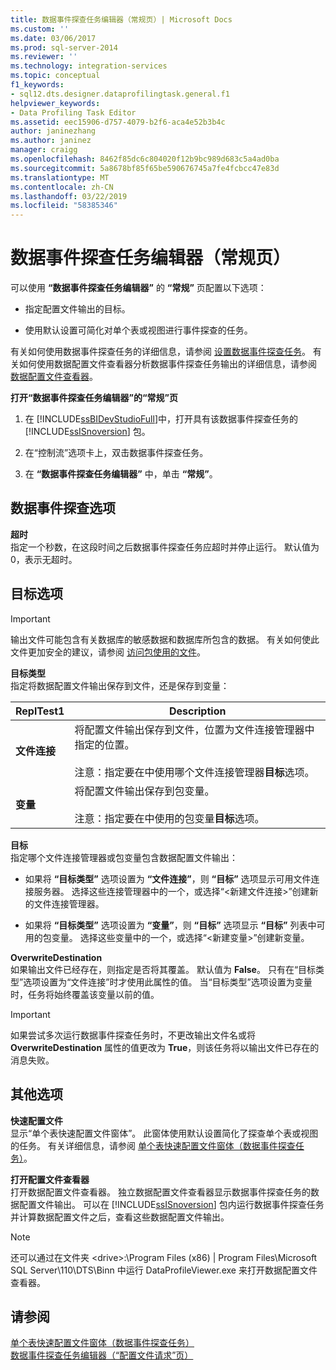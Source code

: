 ```yaml
---
title: 数据事件探查任务编辑器（常规页）| Microsoft Docs
ms.custom: ''
ms.date: 03/06/2017
ms.prod: sql-server-2014
ms.reviewer: ''
ms.technology: integration-services
ms.topic: conceptual
f1_keywords:
- sql12.dts.designer.dataprofilingtask.general.f1
helpviewer_keywords:
- Data Profiling Task Editor
ms.assetid: eec15906-d757-4079-b2f6-aca4e52b3b4c
author: janinezhang
ms.author: janinez
manager: craigg
ms.openlocfilehash: 8462f85dc6c804020f12b9bc989d683c5a4ad0ba
ms.sourcegitcommit: 5a8678bf85f65be590676745a7fe4fcbcc47e83d
ms.translationtype: MT
ms.contentlocale: zh-CN
ms.lasthandoff: 03/22/2019
ms.locfileid: "58385346"
---
```

# <a name="data-profiling-task-editor-general-page"></a>数据事件探查任务编辑器（常规页）
  可以使用 **“数据事件探查任务编辑器”** 的 **“常规”** 页配置以下选项：  
  
-   指定配置文件输出的目标。  
  
-   使用默认设置可简化对单个表或视图进行事件探查的任务。  
  
 有关如何使用数据事件探查任务的详细信息，请参阅 [设置数据事件探查任务](data-profiling-task.md)。 有关如何使用数据配置文件查看器分析数据事件探查任务输出的详细信息，请参阅 [数据配置文件查看器](data-profile-viewer.md)。  
  
 **打开“数据事件探查任务编辑器”的“常规”页**  
  
1.  在 [!INCLUDE[ssBIDevStudioFull](../../includes/ssbidevstudiofull-md.md)]中，打开具有该数据事件探查任务的 [!INCLUDE[ssISnoversion](../../includes/ssisnoversion-md.md)] 包。  
  
2.  在“控制流”选项卡上，双击数据事件探查任务。  
  
3.  在 **“数据事件探查任务编辑器”** 中，单击 **“常规”**。  
  
## <a name="data-profiling-options"></a>数据事件探查选项  
 **超时**  
 指定一个秒数，在这段时间之后数据事件探查任务应超时并停止运行。 默认值为 0，表示无超时。  
  
## <a name="destination-options"></a>目标选项  
  
> [!IMPORTANT]  
>  输出文件可能包含有关数据库的敏感数据和数据库所包含的数据。 有关如何使此文件更加安全的建议，请参阅 [访问包使用的文件](../access-to-files-used-by-packages.md)。  
  
 **目标类型**  
 指定将数据配置文件输出保存到文件，还是保存到变量：  
  
|ReplTest1|Description|  
|-----------|-----------------|  
|**文件连接**|将配置文件输出保存到文件，位置为文件连接管理器中指定的位置。<br /><br /> 注意：指定要在中使用哪个文件连接管理器**目标**选项。|  
|**变量**|将配置文件输出保存到包变量。<br /><br /> 注意：指定要在中使用的包变量**目标**选项。|  
  
 **目标**  
 指定哪个文件连接管理器或包变量包含数据配置文件输出：  
  
-   如果将 **“目标类型”** 选项设置为 **“文件连接”**，则 **“目标”** 选项显示可用文件连接服务器。 选择这些连接管理器中的一个，或选择“\<新建文件连接>”创建新的文件连接管理器。  
  
-   如果将 **“目标类型”** 选项设置为 **“变量”**，则 **“目标”** 选项显示 **“目标”** 列表中可用的包变量。 选择这些变量中的一个，或选择“\<新建变量>”创建新变量。  
  
 **OverwriteDestination**  
 如果输出文件已经存在，则指定是否将其覆盖。 默认值为 **False**。 只有在“目标类型”选项设置为“文件连接”时才使用此属性的值。 当“目标类型”选项设置为变量时，任务将始终覆盖该变量以前的值。  
  
> [!IMPORTANT]  
>  如果尝试多次运行数据事件探查任务时，不更改输出文件名或将 **OverwriteDestination** 属性的值更改为 **True**，则该任务将以输出文件已存在的消息失败。  
  
## <a name="other-options"></a>其他选项  
 **快速配置文件**  
 显示“单个表快速配置文件窗体”。 此窗体使用默认设置简化了探查单个表或视图的任务。 有关详细信息，请参阅 [单个表快速配置文件窗体（数据事件探查任务）](single-table-quick-profile-form-data-profiling-task.md)。  
  
 **打开配置文件查看器**  
 打开数据配置文件查看器。 独立数据配置文件查看器显示数据事件探查任务的数据配置文件输出。 可以在 [!INCLUDE[ssISnoversion](../../includes/ssisnoversion-md.md)] 包内运行数据事件探查任务并计算数据配置文件之后，查看这些数据配置文件输出。  
  
> [!NOTE]  
>  还可以通过在文件夹 \<drive>:\Program Files (x86) | Program Files\Microsoft SQL Server\110\DTS\Binn 中运行 DataProfileViewer.exe 来打开数据配置文件查看器。  
  
## <a name="see-also"></a>请参阅  
 [单个表快速配置文件窗体（数据事件探查任务）](single-table-quick-profile-form-data-profiling-task.md)   
 [数据事件探查任务编辑器（“配置文件请求”页）](data-profiling-task-editor-profile-requests-page.md)  
  
  
